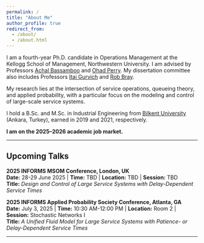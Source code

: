 ```yaml
---
permalink: /
title: "About Me"
author_profile: true
redirect_from: 
  - /about/
  - /about.html
---
```


I am a fourth-year Ph.D. candidate in Operations Management at the Kellogg School of Management, Northwestern University. I am advised by Professors [Achal Bassamboo](https://www.kellogg.northwestern.edu/faculty/directory/bassamboo_achal/) and [Ohad Perry](https://people.smu.edu/operry/homepage/). My dissertation committee also includes Professors [Itai Gurvich](https://www.kellogg.northwestern.edu/faculty/directory/gurvich_itai.aspx) and [Rob Bray](https://www.kellogg.northwestern.edu/faculty/directory/bray_robert/).

My research lies at the intersection of service operations, queueing theory, and applied probability, with a particular focus on the modeling and control of large-scale service systems.

I hold a B.Sc. and M.Sc. in Industrial Engineering from [Bilkent University](https://w3.ie.bilkent.edu.tr/en/) (Ankara, Turkey), earned in 2019 and 2021, respectively.

**I am on the 2025–2026 academic job market.**

---

## Upcoming Talks

**2025 INFORMS MSOM Conference, London, UK**  
**Date:** 28-29 June 2025 | **Time:** TBD | **Location:** TBD | **Session:** TBD  
**Title:** *Design and Control of Large Service Systems with Delay-Dependent Service Times*  

**2025 INFORMS Applied Probability Society Conference, Atlanta, GA**  
**Date:** July 3, 2025 | **Time:** 10:30 AM-12:00 PM | **Location:** Room 2 | **Session:** Stochastic Networks I  
**Title:** *A Unified Fluid Model for Large Service Systems with Patience- or Delay-Dependent Service Times*

---

